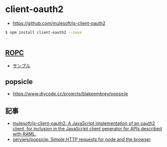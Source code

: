 # client-oauth2

- https://github.com/mulesoft/js-client-oauth2

~~~bash
$ npm install client-oauth2 --save
.
~~~

## [ROPC](https://tools.ietf.org/html/rfc6749#section-4.3) 

- [サンプル](client-oauth2.ropc.js)

## popsicle

- https://www.diycode.cc/projects/blakeembrey/popsicle

## 記事

- [mulesoft/js-client-oauth2: A JavaScript implementation of an oauth2 client, for inclusion in the JavaScript client generator for APIs described with RAML.](https://github.com/mulesoft/js-client-oauth2)
- [serviejs/popsicle: Simple HTTP requests for node and the browser](https://github.com/serviejs/popsicle)

